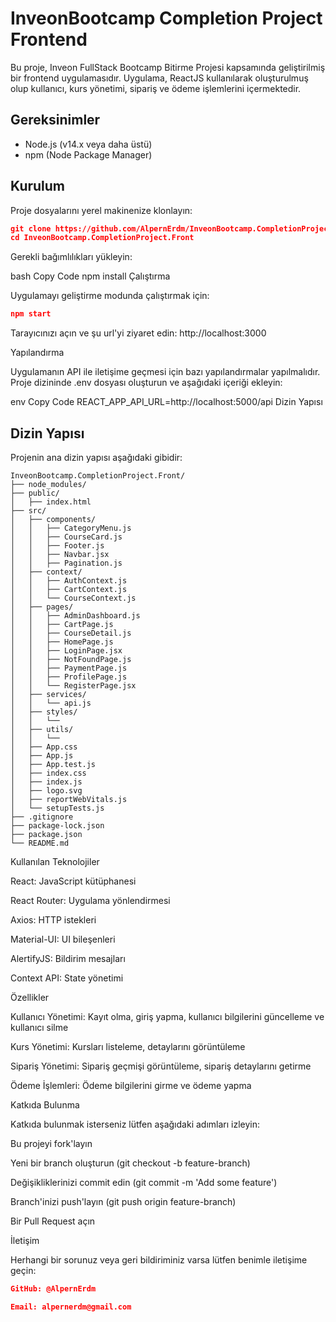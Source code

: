 # InveonBootcamp Completion Project Frontend

Bu proje, Inveon FullStack Bootcamp Bitirme Projesi kapsamında geliştirilmiş bir frontend uygulamasıdır. Uygulama, ReactJS kullanılarak oluşturulmuş olup kullanıcı, kurs yönetimi, sipariş ve ödeme işlemlerini içermektedir.

## Gereksinimler

- Node.js (v14.x veya daha üstü)
- npm (Node Package Manager)

## Kurulum

Proje dosyalarını yerel makinenize klonlayın:
```json
git clone https://github.com/AlpernErdm/InveonBootcamp.CompletionProject.Front.git
cd InveonBootcamp.CompletionProject.Front
```
Gerekli bağımlılıkları yükleyin:


bash
Copy Code
npm install
Çalıştırma

Uygulamayı geliştirme modunda çalıştırmak için:
```json
npm start
```
Tarayıcınızı açın ve şu url'yi ziyaret edin: http://localhost:3000


Yapılandırma

Uygulamanın API ile iletişime geçmesi için bazı yapılandırmalar yapılmalıdır. Proje dizininde .env dosyası oluşturun ve aşağıdaki içeriği ekleyin:


env
Copy Code
REACT_APP_API_URL=http://localhost:5000/api
Dizin Yapısı

## Dizin Yapısı

Projenin ana dizin yapısı aşağıdaki gibidir:

```plaintext
InveonBootcamp.CompletionProject.Front/
├── node_modules/
├── public/
│   ├── index.html
├── src/
│   ├── components/
│   │   ├── CategoryMenu.js
│   │   ├── CourseCard.js
│   │   ├── Footer.js
│   │   ├── Navbar.jsx
│   │   ├── Pagination.js
│   ├── context/
│   │   ├── AuthContext.js
│   │   ├── CartContext.js
│   │   └── CourseContext.js
│   ├── pages/
│   │   ├── AdminDashboard.js
│   │   ├── CartPage.js
│   │   ├── CourseDetail.js
│   │   ├── HomePage.js
│   │   ├── LoginPage.jsx
│   │   ├── NotFoundPage.js
│   │   ├── PaymentPage.js
│   │   ├── ProfilePage.js
│   │   └── RegisterPage.jsx
│   ├── services/
│   │   └── api.js
│   ├── styles/
│   │   └── 
│   ├── utils/
│   │   └── 
│   ├── App.css
│   ├── App.js
│   ├── App.test.js
│   ├── index.css
│   ├── index.js
│   ├── logo.svg
│   ├── reportWebVitals.js
│   └── setupTests.js
├── .gitignore
├── package-lock.json
├── package.json
└── README.md
```


Kullanılan Teknolojiler


React: JavaScript kütüphanesi

React Router: Uygulama yönlendirmesi

Axios: HTTP istekleri

Material-UI: UI bileşenleri

AlertifyJS: Bildirim mesajları

Context API: State yönetimi


Özellikler


Kullanıcı Yönetimi: Kayıt olma, giriş yapma, kullanıcı bilgilerini güncelleme ve kullanıcı silme

Kurs Yönetimi: Kursları listeleme, detaylarını görüntüleme

Sipariş Yönetimi: Sipariş geçmişi görüntüleme, sipariş detaylarını getirme

Ödeme İşlemleri: Ödeme bilgilerini girme ve ödeme yapma


Katkıda Bulunma

Katkıda bulunmak isterseniz lütfen aşağıdaki adımları izleyin:



Bu projeyi fork'layın

Yeni bir branch oluşturun (git checkout -b feature-branch)

Değişikliklerinizi commit edin (git commit -m 'Add some feature')

Branch'inizi push'layın (git push origin feature-branch)

Bir Pull Request açın


İletişim

Herhangi bir sorunuz veya geri bildiriminiz varsa lütfen benimle iletişime geçin:


```json
GitHub: @AlpernErdm

Email: alpernerdm@gmail.com
```
